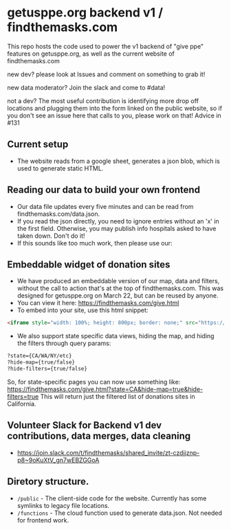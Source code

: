 # getusppe.org backend v1 / findthemasks.com
This repo hosts the code used to power the v1 backend of "give ppe" features on getusppe.org, as well as the current website of findthemasks.com

new dev? please look at Issues and comment on something to grab it!

new data moderator? Join the slack and come to #data!

not a dev? The most useful contribution is identifying more drop off locations and plugging them into the form linked on the public website, so if you don't see an issue here that calls to you, please work on that! Advice in #131

## Current setup
 - The website reads from a google sheet, generates a json blob, which is used to generate static HTML.
 
 ## Reading our data to build your own frontend
 - Our data file updates every five minutes and can be read from findthemasks.com/data.json. 
 - If you read the json directly, you need to ignore entries without an 'x' in the first field. Otherwise, you may publish info hospitals asked to have taken down. Don't do it! 
 - If this sounds like too much work, then please use our:

## Embeddable widget of donation sites
- We have produced an embeddable version of our map, data and filters, without the call to action that's at the top of findthemasks.com. This was designed for getusppe.org on March 22, but can be reused by anyone.
- You can view it here: https://findthemasks.com/give.html
- To embed into your site, use this html snippet:

```html
<iframe style="width: 100%; height: 800px; border: none;" src="https://findthemasks.com/give.html"></iframe>
```
- We also support state specific data views, hiding the map, and hiding the filters through query params:
```html
?state={CA/WA/NY/etc}
?hide-map={true/false}
?hide-filters={true/false}
```
So, for state-specific pages you can now use something like:
https://findthemasks.com/give.html?state=CA&hide-map=true&hide-filters=true
This will return just the filtered list of donations sites in California.

## Volunteer Slack for Backend v1 dev contributions, data merges, data cleaning
 - https://join.slack.com/t/findthemasks/shared_invite/zt-czdjjznp-p8~9oKuXtV_gn7wEBZGGoA

## Diretory structure.
  * `/public` - The client-side code for the website. Currently has some symlinks to legacy file locations.
  * `/functions` - The cloud function used to generate data.json. Not needed for frontend work.
